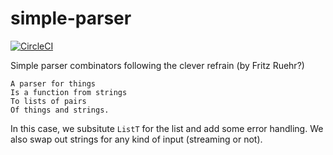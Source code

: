 # simple-parser

[![CircleCI](https://circleci.com/gh/ejconlon/simple-parser/tree/master.svg?style=svg)](https://circleci.com/gh/ejconlon/simple-parser/tree/master)

Simple parser combinators following the clever refrain (by Fritz Ruehr?)

    A parser for things
    Is a function from strings
    To lists of pairs
    Of things and strings.

In this case, we subsitute `ListT` for the list and add some error handling. We also swap out strings for any kind of input (streaming or not).
